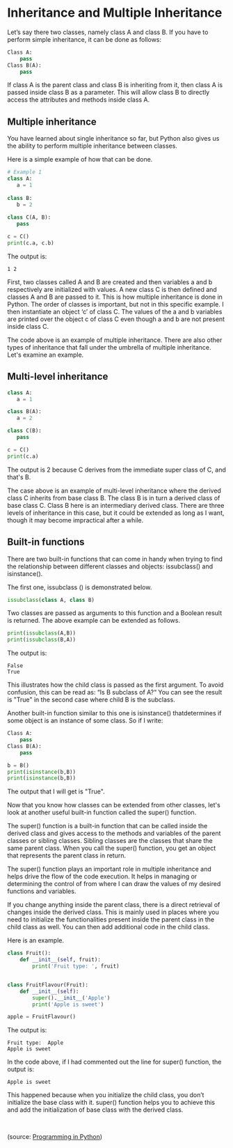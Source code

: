 # Inheritance and Multiple Inheritance

Let’s say there two classes, namely class A and class B. If you have to perform simple inheritance, it can be done as follows:

```python
Class A:
    pass
Class B(A):
    pass
```

If class A is the parent class and class B is inheriting from it, then class A is passed inside class B as a parameter. This will allow class B to directly access the attributes and methods inside class A.

## Multiple inheritance

You have learned about single inheritance so far, but Python also gives us the ability to perform multiple inheritance between classes.

Here is a simple example of how that can be done.

```python
# Example 1
class A:
   a = 1
   
class B:
   b = 2
   
class C(A, B):
   pass

c = C()
print(c.a, c.b)
```

The output is: 

```text
1 2
```

First, two classes called A and B are created and then variables a and b respectively are initialized with values. A new class C is then defined and classes A and B are passed to it. This is how multiple inheritance is done in Python. The order of classes is important, but not in this specific example. I then instantiate an object ‘c’ of class C. The values of the a and b variables are printed over the object c of class C even though a and b are not present inside class C.

The code above is an example of multiple inheritance. There are also other types of inheritance that fall under the umbrella of multiple inheritance. Let's examine an example.

## Multi-level inheritance

```python
class A:
   a = 1

class B(A):
   a = 2

class C(B):
   pass

c = C()
print(c.a)
```

The output is 2 because C derives from the immediate super class of C, and that's B.

The case above is an example of multi-level inheritance where the derived class C inherits from base class B. The class B is in turn a derived class of base class C. Class B here is an intermediary derived class. There are three levels of inheritance in this case, but it could be extended as long as I want, though it may become impractical after a while.

## Built-in functions

There are two built-in functions that can come in handy when trying to find the relationship between different classes and objects: issubclass() and isinstance().

The first one, issubclass () is demonstrated below. 

```python
issubclass(class A, class B)
```

Two classes are passed as arguments to this function and a Boolean result is returned. The above example can be extended as follows. 

```python
print(issubclass(A,B))
print(issubclass(B,A))
```

The output is:

```text
False
True
```

This illustrates how the child class is passed as the first argument. To avoid confusion, this can be read as: “Is B subclass of A?“ You can see the result is "True" in the second case where child B is the subclass.

Another built-in function similar to this one is isinstance() thatdetermines if some object is an instance of some class. So if I write:

```python
Class A:
	pass
Class B(A):
	pass

b = B()
print(isinstance(b,B))
print(isinstance(b,B))
```

The output that I will get is "True".

Now that you know how classes can be extended from other classes, let's look at another useful built-in function called the super() function.

The super() function is a built-in function that can be called inside the derived class and gives access to the methods and variables of the parent classes or sibling classes. Sibling classes are the classes that share the same parent class. When you call the super() function, you get an object that represents the parent class in return.

The super() function plays an important role in multiple inheritance and helps drive the flow of the code execution. It helps in managing or determining the control of from where I can draw the values of my desired functions and variables.

If you change anything inside the parent class, there is a direct retrieval of changes inside the derived class. This is mainly used in places where you need to initialize the functionalities present inside the parent class in the child class as well. You can then add additional code in the child class.

Here is an example.

```python
class Fruit():
    def __init__(self, fruit):
        print('Fruit type: ', fruit)


class FruitFlavour(Fruit):
    def __init__(self):
        super().__init__('Apple')
        print('Apple is sweet')

apple = FruitFlavour()
```

The output is:

```text
Fruit type:  Apple
Apple is sweet
```

In the code above, if I had commented out the line for super() function, the output is: 

```text
Apple is sweet
```

This happened because when you initialize the child class, you don’t initialize the base class with it. super() function helps you to achieve this and add the initialization of base class with the derived class.

&nbsp;

(source: [Programming in Python](https://www.coursera.org/learn/programming-in-python/))